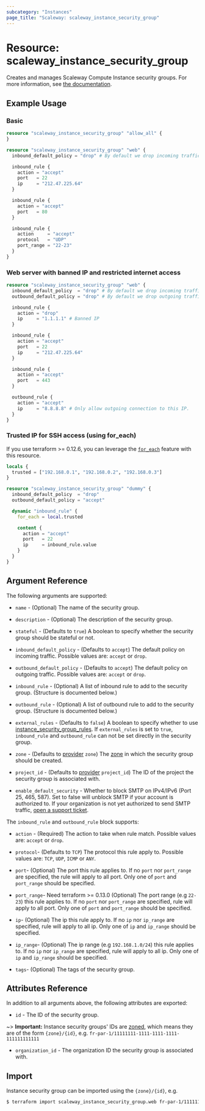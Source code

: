 ```yaml
---
subcategory: "Instances"
page_title: "Scaleway: scaleway_instance_security_group"
---
```


# Resource: scaleway_instance_security_group

Creates and manages Scaleway Compute Instance security groups. For more information, see [the documentation](https://developers.scaleway.com/en/products/instance/api/#security-groups-8d7f89).

## Example Usage

### Basic

```terraform
resource "scaleway_instance_security_group" "allow_all" {
}

resource "scaleway_instance_security_group" "web" {
  inbound_default_policy = "drop" # By default we drop incoming traffic that do not match any inbound_rule

  inbound_rule {
    action = "accept"
    port   = 22
    ip     = "212.47.225.64"
  }

  inbound_rule {
    action = "accept"
    port   = 80
  }

  inbound_rule {
    action     = "accept"
    protocol   = "UDP"
    port_range = "22-23"
  }
}
```

### Web server with banned IP and restricted internet access

```terraform
resource "scaleway_instance_security_group" "web" {
  inbound_default_policy  = "drop" # By default we drop incoming traffic that do not match any inbound_rule.
  outbound_default_policy = "drop" # By default we drop outgoing traffic that do not match any outbound_rule.

  inbound_rule {
    action = "drop"
    ip     = "1.1.1.1" # Banned IP
  }

  inbound_rule {
    action = "accept"
    port   = 22
    ip     = "212.47.225.64"
  }

  inbound_rule {
    action = "accept"
    port   = 443
  }

  outbound_rule {
    action = "accept"
    ip     = "8.8.8.8" # Only allow outgoing connection to this IP.
  }
}
```

### Trusted IP for SSH access (using for_each)

If you use terraform >= 0.12.6, you can leverage the [`for_each`](https://www.terraform.io/docs/configuration/resources.html#for_each-multiple-resource-instances-defined-by-a-map-or-set-of-strings) feature with this resource.

```terraform
locals {
  trusted = ["192.168.0.1", "192.168.0.2", "192.168.0.3"]
}

resource "scaleway_instance_security_group" "dummy" {
  inbound_default_policy  = "drop"
  outbound_default_policy = "accept"

  dynamic "inbound_rule" {
    for_each = local.trusted

    content {
      action = "accept"
      port   = 22
      ip     = inbound_rule.value
    }
  }
}
```

## Argument Reference

The following arguments are supported:

- `name` - (Optional) The name of the security group.

- `description` - (Optional) The description of the security group.

- `stateful` - (Defaults to `true`) A boolean to specify whether the security group should be stateful or not.

- `inbound_default_policy` - (Defaults to `accept`) The default policy on incoming traffic. Possible values are: `accept` or `drop`.

- `outbound_default_policy` - (Defaults to `accept`) The default policy on outgoing traffic. Possible values are: `accept` or `drop`.

- `inbound_rule` - (Optional) A list of inbound rule to add to the security group. (Structure is documented below.)

- `outbound_rule` - (Optional) A list of outbound rule to add to the security group. (Structure is documented below.)

- `external_rules` - (Defaults to `false`) A boolean to specify whether to use [instance_security_group_rules](../resources/instance_security_group_rules.md).
  If `external_rules` is set to `true`, `inbound_rule` and `outbound_rule` can not be set directly in the security group.

- `zone` - (Defaults to [provider](../index.md#zone) `zone`) The [zone](../guides/regions_and_zones.md#zones) in which the security group should be created.


- `project_id` - (Defaults to [provider](../index.md#project_id) `project_id`) The ID of the project the security group is associated with.

- `enable_default_security` - Whether to block SMTP on IPv4/IPv6 (Port 25, 465, 587). Set to false will unblock SMTP if your account is authorized to. If your organization is not yet authorized to send SMTP traffic, [open a support ticket](https://console.scaleway.com/support/tickets).

The `inbound_rule` and `outbound_rule` block supports:

- `action` - (Required) The action to take when rule match. Possible values are: `accept` or `drop`.

- `protocol`- (Defaults to `TCP`) The protocol this rule apply to. Possible values are: `TCP`, `UDP`, `ICMP` or `ANY`.

- `port`- (Optional) The port this rule applies to. If no `port` nor `port_range` are specified, the rule will apply to all port. Only one of `port` and `port_range` should be specified.

- `port_range`- Need terraform >= 0.13.0 (Optional) The port range (e.g `22-23`) this rule applies to.
  If no `port` nor `port_range` are specified, rule will apply to all port.
  Only one of `port` and `port_range` should be specified.

- `ip`- (Optional) The ip this rule apply to. If no `ip` nor `ip_range` are specified, rule will apply to all ip. Only one of `ip` and `ip_range` should be specified.

- `ip_range`- (Optional) The ip range (e.g `192.168.1.0/24`) this rule applies to. If no `ip` nor `ip_range` are specified, rule will apply to all ip. Only one of `ip` and `ip_range` should be specified.

- `tags`- (Optional) The tags of the security group.

## Attributes Reference

In addition to all arguments above, the following attributes are exported:

- `id` - The ID of the security group.

~> **Important:** Instance security groups' IDs are [zoned](../guides/regions_and_zones.md#resource-ids), which means they are of the form `{zone}/{id}`, e.g. `fr-par-1/11111111-1111-1111-1111-111111111111`

- `organization_id` - The organization ID the security group is associated with.

## Import

Instance security group can be imported using the `{zone}/{id}`, e.g.

```bash
$ terraform import scaleway_instance_security_group.web fr-par-1/11111111-1111-1111-1111-111111111111
```
